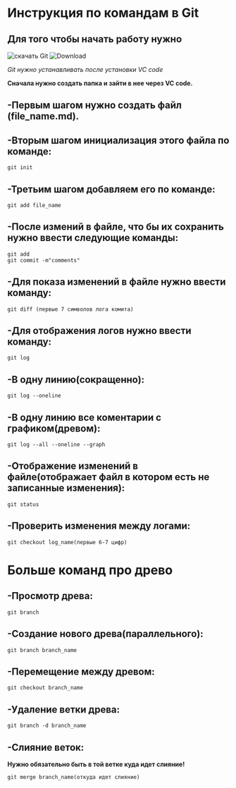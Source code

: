 # Инструкция по командам в Git

## Для того чтобы начать работу нужно 

![скачать Git](https://git-scm.com)
![Download](download.png)

*Git нужно устанавливать после установки VC code*

**Сначала нужно создать папка и зайти в нее через VC code.**

## -Первым шагом нужно создать файл (file_name.md).

## -Вторым шагом инициализация этого файла по команде:

    git init

## -Третьим шагом добавляем его по команде:

    git add file_name

## -После измений в файле, что бы их сохранить нужно ввести следующие команды:

    git add
    git commit -m"comments"

## -Для показа изменений в файле нужно ввести команду:

    git diff (первые 7 символов лога комита)

## -Для отображения логов нужно ввести команду:

    git log

## -В одну линию(сокращенно):

    git log --oneline

## -В одну линию все коментарии с графиком(древом):

    git log --all --oneline --graph

## -Отображение изменений в файле(отображает файл в котором есть не записанные изменения):

    git status

## -Проверить изменения между логами:

    git checkout log_name(первые 6-7 цифр)

# Больше команд про древо

## -Просмотр древа:

    git branch

## -Создание нового древа(параллельного):

    git branch branch_name

## -Перемещение между древом:

    git checkout branch_name

## -Удаление ветки древа:

    git branch -d branch_name

## -Слияние веток:
**Нужно обязательно быть в той ветке куда идет слияние!**

    git merge branch_name(откуда идет слияние)
